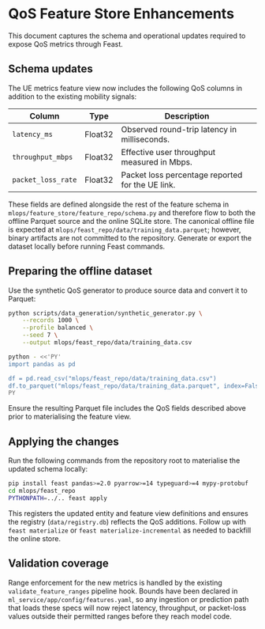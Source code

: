 # QoS Feature Store Enhancements

This document captures the schema and operational updates required to expose QoS
metrics through Feast.

## Schema updates

The UE metrics feature view now includes the following QoS columns in addition
to the existing mobility signals:

| Column             | Type    | Description                                        |
| ------------------ | ------- | -------------------------------------------------- |
| `latency_ms`       | Float32 | Observed round-trip latency in milliseconds.       |
| `throughput_mbps`  | Float32 | Effective user throughput measured in Mbps.        |
| `packet_loss_rate` | Float32 | Packet loss percentage reported for the UE link.   |

These fields are defined alongside the rest of the feature schema in
`mlops/feature_store/feature_repo/schema.py` and therefore flow to both the
offline Parquet source and the online SQLite store. The canonical offline file
is expected at `mlops/feast_repo/data/training_data.parquet`; however, binary
artifacts are not committed to the repository. Generate or export the dataset
locally before running Feast commands.

## Preparing the offline dataset

Use the synthetic QoS generator to produce source data and convert it to
Parquet:

```bash
python scripts/data_generation/synthetic_generator.py \
    --records 1000 \
    --profile balanced \
    --seed 7 \
    --output mlops/feast_repo/data/training_data.csv

python - <<'PY'
import pandas as pd

df = pd.read_csv("mlops/feast_repo/data/training_data.csv")
df.to_parquet("mlops/feast_repo/data/training_data.parquet", index=False)
PY
```

Ensure the resulting Parquet file includes the QoS fields described above prior
to materialising the feature view.

## Applying the changes

Run the following commands from the repository root to materialise the updated
schema locally:

```bash
pip install feast pandas>=2.0 pyarrow>=14 typeguard>=4 mypy-protobuf
cd mlops/feast_repo
PYTHONPATH=../.. feast apply
```

This registers the updated entity and feature view definitions and ensures the
registry (`data/registry.db`) reflects the QoS additions. Follow up with
`feast materialize` or `feast materialize-incremental` as needed to backfill the
online store.

## Validation coverage

Range enforcement for the new metrics is handled by the existing
`validate_feature_ranges` pipeline hook. Bounds have been declared in
`ml_service/app/config/features.yaml`, so any ingestion or prediction path that
loads these specs will now reject latency, throughput, or packet-loss values
outside their permitted ranges before they reach model code.
